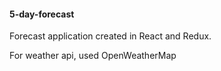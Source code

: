 #### 5-day-forecast

Forecast application created in React and Redux. 

For weather api, used OpenWeatherMap
